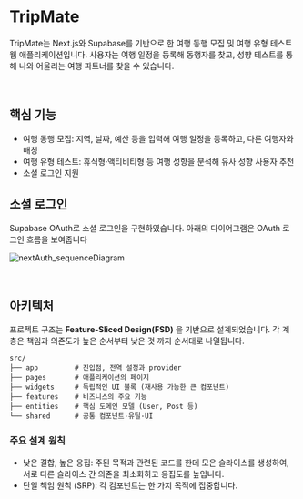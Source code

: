 # TripMate

TripMate는 Next.js와 Supabase를 기반으로 한 여행 동행 모집 및 여행 유형 테스트 웹 애플리케이션입니다. 사용자는 여행 일정을 등록해 동행자를 찾고, 성향 테스트를 통해 나와 어울리는 여행 파트너를 찾을 수 있습니다.

<br/>

## 핵심 기능

- 여행 동행 모집: 지역, 날짜, 예산 등을 입력해 여행 일정을 등록하고, 다른 여행자와 매칭
- 여행 유형 테스트: 휴식형·액티비티형 등 여행 성향을 분석해 유사 성향 사용자 추천
- 소셜 로그인 지원
  <br/>

## 소셜 로그인

Supabase OAuth로 소셜 로그인을 구현하였습니다. 아래의 다이어그램은 OAuth 로그인 흐름을 보여줍니다

![nextAuth_sequenceDiagram](https://github.com/user-attachments/assets/31a7412c-23c6-4531-84ed-f507bf924280)

<br/>

## 아키텍처

프로젝트 구조는 **Feature-Sliced Design(FSD)** 을 기반으로 설계되었습니다. 각 계층은 책임과 의존도가 높은 순서부터 낮은 것 까지 순서대로 나열됩니다.

```
src/
├── app         # 진입점, 전역 설정과 provider
├── pages       # 애플리케이션의 페이지
├── widgets     # 독립적인 UI 블록 (재사용 가능한 큰 컴포넌트)
├── features    # 비즈니스의 주요 기능
├── entities    # 핵심 도메인 모델 (User, Post 등)
└── shared      # 공통 컴포넌트·유틸·UI
```

### 주요 설계 원칙

- 낮은 결합, 높은 응집: 주된 목적과 관련된 코드를 한데 모은 슬라이스를 생성하여, 서로 다른 슬라이스 간 의존을 최소화하고 응집도를 높입니다.
- 단일 책임 원칙 (SRP): 각 컴포넌트는 한 가지 목적에 집중합니다.
